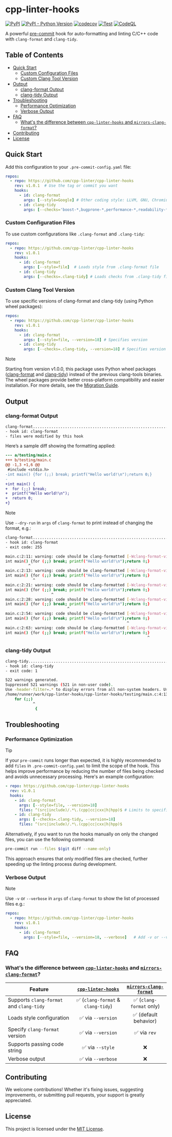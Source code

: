 # cpp-linter-hooks

[![PyPI](https://img.shields.io/pypi/v/cpp-linter-hooks?color=blue)](https://pypi.org/project/cpp-linter-hooks/)
[![PyPI - Python Version](https://img.shields.io/pypi/pyversions/cpp-linter-hooks)](https://pypi.org/project/cpp-linter-hooks/)
[![codecov](https://codecov.io/gh/cpp-linter/cpp-linter-hooks/branch/main/graph/badge.svg?token=L74Z3HZ4Y5)](https://codecov.io/gh/cpp-linter/cpp-linter-hooks)
[![Test](https://github.com/cpp-linter/cpp-linter-hooks/actions/workflows/test.yml/badge.svg)](https://github.com/cpp-linter/cpp-linter-hooks/actions/workflows/test.yml)
[![CodeQL](https://github.com/cpp-linter/cpp-linter-hooks/actions/workflows/codeql.yml/badge.svg)](https://github.com/cpp-linter/cpp-linter-hooks/actions/workflows/codeql.yml)

A powerful [pre-commit](https://pre-commit.com/) hook for auto-formatting and linting C/C++ code with `clang-format` and `clang-tidy`.

## Table of Contents

- [Quick Start](#quick-start)
  - [Custom Configuration Files](#custom-configuration-files)
  - [Custom Clang Tool Version](#custom-clang-tool-version)
- [Output](#output)
  - [clang-format Output](#clang-format-output)
  - [clang-tidy Output](#clang-tidy-output)
- [Troubleshooting](#troubleshooting)
  - [Performance Optimization](#performance-optimization)
  - [Verbose Output](#verbose-output)
- [FAQ](#faq)
  - [What's the difference between `cpp-linter-hooks` and `mirrors-clang-format`?](#whats-the-difference-between-cpp-linter-hooks-and-mirrors-clang-format)
- [Contributing](#contributing)
- [License](#license)

## Quick Start

Add this configuration to your `.pre-commit-config.yaml` file:

```yaml
repos:
  - repo: https://github.com/cpp-linter/cpp-linter-hooks
    rev: v1.0.1  # Use the tag or commit you want
    hooks:
      - id: clang-format
        args: [--style=Google] # Other coding style: LLVM, GNU, Chromium, Microsoft, Mozilla, WebKit.
      - id: clang-tidy
        args: [--checks='boost-*,bugprone-*,performance-*,readability-*,portability-*,modernize-*,clang-analyzer-*,cppcoreguidelines-*']
```

### Custom Configuration Files

To use custom configurations like `.clang-format` and `.clang-tidy`:

```yaml
repos:
  - repo: https://github.com/cpp-linter/cpp-linter-hooks
    rev: v1.0.1
    hooks:
      - id: clang-format
        args: [--style=file]  # Loads style from .clang-format file
      - id: clang-tidy
        args: [--checks=.clang-tidy] # Loads checks from .clang-tidy file
```

### Custom Clang Tool Version

To use specific versions of clang-format and clang-tidy (using Python wheel packages):

```yaml
repos:
  - repo: https://github.com/cpp-linter/cpp-linter-hooks
    rev: v1.0.1
    hooks:
      - id: clang-format
        args: [--style=file, --version=18] # Specifies version
      - id: clang-tidy
        args: [--checks=.clang-tidy, --version=18] # Specifies version
```

> [!NOTE]
> Starting from version v1.0.0, this package uses Python wheel packages ([clang-format](https://pypi.org/project/clang-format/) and [clang-tidy](https://pypi.org/project/clang-tidy/)) instead of the previous clang-tools binaries. The wheel packages provide better cross-platform compatibility and easier installation. For more details, see the [Migration Guide](MIGRATION.md).

## Output

### clang-format Output

```bash
clang-format.............................................................Failed
- hook id: clang-format
- files were modified by this hook
```

Here’s a sample diff showing the formatting applied:

```diff
--- a/testing/main.c
+++ b/testing/main.c
@@ -1,3 +1,6 @@
 #include <stdio.h>
-int main() {for (;;) break; printf("Hello world!\n");return 0;}
-
+int main() {
+  for (;;) break;
+  printf("Hello world!\n");
+  return 0;
+}
```
> [!NOTE]
> Use `--dry-run` in `args` of `clang-format` to print instead of changing the format, e.g.:

```bash
clang-format.............................................................Failed
- hook id: clang-format
- exit code: 255

main.c:2:11: warning: code should be clang-formatted [-Wclang-format-violations]
int main() {for (;;) break; printf("Hello world!\n");return 0;}
          ^
main.c:2:13: warning: code should be clang-formatted [-Wclang-format-violations]
int main() {for (;;) break; printf("Hello world!\n");return 0;}
            ^
main.c:2:21: warning: code should be clang-formatted [-Wclang-format-violations]
int main() {for (;;) break; printf("Hello world!\n");return 0;}
                    ^
main.c:2:28: warning: code should be clang-formatted [-Wclang-format-violations]
int main() {for (;;) break; printf("Hello world!\n");return 0;}
                           ^
main.c:2:54: warning: code should be clang-formatted [-Wclang-format-violations]
int main() {for (;;) break; printf("Hello world!\n");return 0;}
                                                     ^
main.c:2:63: warning: code should be clang-formatted [-Wclang-format-violations]
int main() {for (;;) break; printf("Hello world!\n");return 0;}
                                                              ^
```

### clang-tidy Output

```bash
clang-tidy...............................................................Failed
- hook id: clang-tidy
- exit code: 1

522 warnings generated.
Suppressed 521 warnings (521 in non-user code).
Use -header-filter=.* to display errors from all non-system headers. Use -system-headers to display errors from system headers as well.
/home/runner/work/cpp-linter-hooks/cpp-linter-hooks/testing/main.c:4:13: warning: statement should be inside braces [readability-braces-around-statements]
    for (;;)
            ^
             {

```

## Troubleshooting

### Performance Optimization

> [!TIP]
> If your `pre-commit` runs longer than expected, it is highly recommended to add `files` in `.pre-commit-config.yaml` to limit the scope of the hook. This helps improve performance by reducing the number of files being checked and avoids unnecessary processing. Here's an example configuration:

```yaml
- repo: https://github.com/cpp-linter/cpp-linter-hooks
  rev: v1.0.1
  hooks:
    - id: clang-format
      args: [--style=file, --version=18]
      files: ^(src|include)/.*\.(cpp|cc|cxx|h|hpp)$ # Limits to specific dirs and file types
    - id: clang-tidy
      args: [--checks=.clang-tidy, --version=18]
      files: ^(src|include)/.*\.(cpp|cc|cxx|h|hpp)$
```

Alternatively, if you want to run the hooks manually on only the changed files, you can use the following command:

```bash
pre-commit run --files $(git diff --name-only)
```

This approach ensures that only modified files are checked, further speeding up the linting process during development.

### Verbose Output

> [!NOTE]
> Use `-v` or `--verbose` in `args` of `clang-format` to show the list of processed files e.g.:

```yaml
repos:
  - repo: https://github.com/cpp-linter/cpp-linter-hooks
    rev: v1.0.1
    hooks:
      - id: clang-format
        args: [--style=file, --version=18, --verbose]   # Add -v or --verbose for detailed output
```

## FAQ

### What's the difference between [`cpp-linter-hooks`](https://github.com/cpp-linter/cpp-linter-hooks) and [`mirrors-clang-format`](https://github.com/pre-commit/mirrors-clang-format)?

| Feature                          | [`cpp-linter-hooks`](https://github.com/cpp-linter/cpp-linter-hooks) | [`mirrors-clang-format`](https://github.com/pre-commit/mirrors-clang-format) |
|----------------------------------|:---------------------------------------------------------------------:|:----------------------------------------------------------------------------:|
| Supports `clang-format` and `clang-tidy` | ✅ (`clang-format` & `clang-tidy`)                            | ✅ (`clang-format` only)                                                    |
| Loads style configuration        | ✅ via `--version`                                                    | ✅ (default behavior)                                                       |
| Specify `clang-format` version   | ✅ via `--version`                                                    | ✅ via `rev`                                                                |
| Supports passing code string     | ✅ via `--style`                                                      | ❌                                                                          |
| Verbose output                   | ✅ via `--verbose`                                                    | ❌                                                                          |


## Contributing

We welcome contributions! Whether it's fixing issues, suggesting improvements, or submitting pull requests, your support is greatly appreciated.

## License

This project is licensed under the [MIT License](LICENSE).
